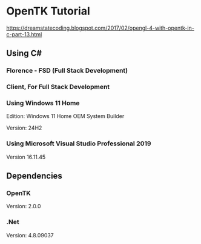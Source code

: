 # OpenTK Tutorial
https://dreamstatecoding.blogspot.com/2017/02/opengl-4-with-opentk-in-c-part-13.html

## Using C#
### Florence - FSD (Full Stack Development)
### Client, For Full Stack Development

### Using Windows 11 Home
Edition: Windows 11 Home OEM System Builder

Version: 24H2

### Using Microsoft Visual Studio Professional 2019

Version 16.11.45

## Dependencies

### OpenTK

Version: 2.0.0

### .Net

Version: 4.8.09037
